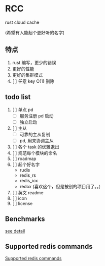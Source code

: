 # RCC

rust cloud cache

(希望有人能起个更好听的名字)

## 特点

1. rust 编写，更少的错误
1. 更好的性能
1. 更好的集群模式
1. [ ] 任意 key O(1) 删除

## todo list

1. [ ] 单点 pd
   - [ ] 服务注册 pd 启动
   - [ ] 独立启动
1. [ ] 主从
   - [ ] 可靠的主从复制
   - [ ] pd, 用来协调主从
1. [ ] 各个 task 的优雅退出
1. [ ] 规范每个模块的命名
1. [ ] roadmap
1. [ ] 起个好名字
   - rudis
   - redis_rs
   - redis_iox
   - redox (喜欢这个，但是被别的项目用了。。)
1. [ ] 英文 readme
1. [ ] icon
1. [ ] license

## Benchmarks

[see detail](./docs/benchmark.md)

## Supported redis commands

[Supported redis commands](./docs/supported_redis_cmds.md)
